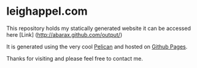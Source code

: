 # leighappel.com

This repository holds my statically generated website it can be accessed here [Link] (http://abarax.github.com/output/)

It is generated using the very cool [Pelican](https://github.com/ametaireau/pelican) and hosted
on [Github Pages](http://pages.github.com/).

Thanks for visiting and please feel free to contact me.
